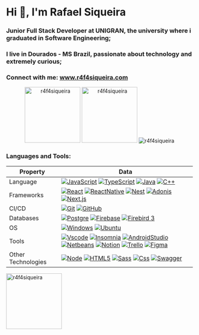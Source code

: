 <h1 align="left">Hi 👋, I'm Rafael Siqueira</h1>
<h3 align="left">Junior Full Stack Developer at UNIGRAN, the university where i graduated in Software Engineering;</h3>
<h3 align="left">I live in Dourados - MS Brazil, passionate about technology and extremely curious;</h3>
<h3 align="left">Connect with me: <a href="https://www.r4f4siqueira.com/">www.r4f4siqueira.com</a> </h3>

<div align="center">
    
<img  height="150em" src="https://github-readme-streak-stats.herokuapp.com/?user=r4f4siqueira&theme=dark&" alt="r4f4siqueira" /> <img height="150em" src="https://github-readme-stats-git-masterrstaa-rickstaa.vercel.app/api?username=r4f4siqueira&show_icons=true&theme=dark&locale=en" alt="r4f4siqueira" /> <img
            src="https://github-profile-trophy.vercel.app/?username=r4f4siqueira&no-frame=true&margin-w=5&margin-h=5&column=7&theme=algolia&no-bg=true" alt="r4f4siqueira"/>
</div>

<h3 align="left">Languages and Tools:</h3>

| Property           | Data                                                                                                                                                                                                                                                                                                                                                                                                                                                                                                                                                                                                                                                                                                                                                                                                                                                                                                                                                                                                                                                                                                  |
| ------------------ | ----------------------------------------------------------------------------------------------------------------------------------------------------------------------------------------------------------------------------------------------------------------------------------------------------------------------------------------------------------------------------------------------------------------------------------------------------------------------------------------------------------------------------------------------------------------------------------------------------------------------------------------------------------------------------------------------------------------------------------------------------------------------------------------------------------------------------------------------------------------------------------------------------------------------------------------------------------------------------------------------------------------------------------------------------------------------------------------------------- |
| Language           | [![JavaScript](https://img.shields.io/badge/javascript-yellow?style=for-the-badge&logo=javascript&logoColor=white 'JavaScript')](https://developer.mozilla.org/en-US/docs/Web/JavaScript) [![TypeScript](https://img.shields.io/badge/typescript-blue?style=for-the-badge&logo=typescript&logoColor=white 'TypeScript')](https://www.typescriptlang.org/) [![Java](https://img.shields.io/badge/java-darkred?style=for-the-badge&logo=oracle&logoColor=white 'Java')](https://www.java.com/pt-BR/) [![C++](https://img.shields.io/badge/C++-blue?style=for-the-badge&logo=cplusplus&logoColor=white 'C++')](https://cplusplus.com/)                                                                                                                                                                                                                                                                                                                                                                                                                                                                   |
| Frameworks         | [![React](https://img.shields.io/badge/react-%2361DAFB?style=for-the-badge&logo=react&logoColor=%23323330 'React')](https://react.dev/) [![ReactNative](https://img.shields.io/badge/React%20Native-purple?style=for-the-badge&logo=react&logoColor=white 'React Native')](https://reactnative.dev/) [![Nest](https://img.shields.io/badge/nest-darkred?style=for-the-badge&logo=nestjs&logoColor=white 'Nest.js')](https://nestjs.com/) [![Adonis](https://img.shields.io/badge/adonis-purple?style=for-the-badge&logo=adonisjs&logoColor=white 'Adonis.js')](https://adonisjs.com/) [![Next.js](https://img.shields.io/badge/next-black?style=for-the-badge&logo=next.js&logoColor=white 'Next.js')](https://nextjs.org/)                                                                                                                                                                                                                                                                                                                                                                           |
| CI/CD              | [![Git](https://img.shields.io/badge/Git-darkorange?style=for-the-badge&logo=git&logoColor=white 'Git')](https://git-scm.com/) [![GitHub](https://img.shields.io/badge/GitHub-black?style=for-the-badge&logo=gitHub&logoColor=white 'GitHub')](https://github.com/)                                                                                                                                                                                                                                                                                                                                                                                                                                                                                                                                                                                                                                                                                                                                                                                                                                   |
| Databases          | [![Postgre](https://img.shields.io/badge/postgres-%23316192.svg?style=for-the-badge&logo=postgresql&logoColor=white 'PostgreSQL')](https://www.postgresql.org/) [![Firebase](https://img.shields.io/badge/Firebase%20Database-yellow?style=for-the-badge&logo=Firebase&logoColor=white 'Firebase')](https://firebase.google.com/?hl=pt-br) [![Firebird 3](https://img.shields.io/badge/Firebird%203-orange?style=for-the-badge&logo=Firefox&logoColor=white 'Firebird 3')](https://firebirdsql.org/en/start/)                                                                                                                                                                                                                                                                                                                                                                                                                                                                                                                                                                                         |
| OS                 | [![Windows](https://img.shields.io/badge/windows-yellow?style=for-the-badge&logo=microsoft&logoColor=white 'Windows')](https://www.microsoft.com/pt-br/windows) [![Ubuntu](https://img.shields.io/badge/ubuntu-orange?style=for-the-badge&logo=Ubuntu&logoColor=white 'Ubuntu')](https://ubuntu.com/)                                                                                                                                                                                                                                                                                                                                                                                                                                                                                                                                                                                                                                                                                                                                                                                                 |
| Tools              | [![Vscode](https://img.shields.io/badge/Visual%20Studio%20Code-blue?style=for-the-badge&logo=VisualStudioCode&logoColor=white 'VS Code')](https://code.visualstudio.com/) [![Insomnia](https://img.shields.io/badge/insomnia-purple?style=for-the-badge&logo=Insomnia&logoColor=white 'Insomnia')](https://insomnia.rest/) [![AndroidStudio](https://img.shields.io/badge/android%20studio-green?style=for-the-badge&logo=androidstudio&logoColor=white 'Android Studio')](https://developer.android.com/) [![Netbeans](https://img.shields.io/badge/netbeans-blue?style=for-the-badge&logo=ApacheNetBeansIDE&logoColor=white 'Apache Netbeans')](https://netbeans.apache.org/) [![Notion](https://img.shields.io/badge/Notion-%23000000.svg?style=for-the-badge&logo=notion&logoColor=white 'Notion')](https://www.notion.so/) [![Trello](https://img.shields.io/badge/trello-blue?style=for-the-badge&logo=trello&logoColor=white 'Trello')](https://trello.com/) [![Figma](https://img.shields.io/badge/Figma-red?style=for-the-badge&logo=figma&logoColor=white 'Figma')](https://www.figma.com/) |
| Other Technologies | [![Node](https://img.shields.io/badge/node-darkgreen?style=for-the-badge&logo=node.js&logoColor=white 'Node.js')](https://nodejs.org/) [![HTML5](https://img.shields.io/badge/HTML5-orange?style=for-the-badge&logo=html5&logoColor=white 'HTML5')](https://developer.mozilla.org/en-US/docs/Glossary/HTML5) [![Sass](https://img.shields.io/badge/sass-c366d4?style=for-the-badge&logo=sass&logoColor=white 'SASS')](https://sass-lang.com/) [![Css](https://img.shields.io/badge/css-blue?style=for-the-badge&logo=css3 'CSS3')](https://developer.mozilla.org/en-US/docs/Web/CSS) [![Swagger](https://img.shields.io/badge/Swagger-green?style=for-the-badge&logo=Swagger&logoColor=white 'Swagger')](https://swagger.io/)                                                                                                                                                                                                                                                                                                                                                                         |

<p align="left"><img align="center" height="150em" src="https://github-readme-stats-git-masterrstaa-rickstaa.vercel.app/api/top-langs?username=r4f4siqueira&show_icons=true&locale=en&layout=compact&theme=dark&" alt="r4f4siqueira" /></p></a>
